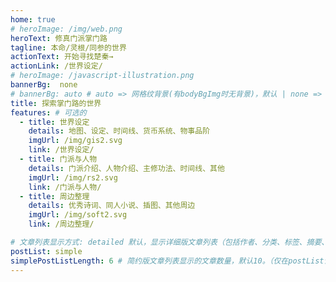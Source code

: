 ```yaml
---
home: true
# heroImage: /img/web.png
heroText: 修真门派掌门路
tagline: 本命/灵根/同参的世界
actionText: 开始寻找楚秦→
actionLink: /世界设定/
# heroImage: /javascript-illustration.png
bannerBg:  none
# bannerBg: auto # auto => 网格纹背景(有bodyBgImg时无背景)，默认 | none => 无 | '大图地址' | background: 自定义背景样式       提示：如发现文本颜色不适应你的背景时可以到palette.styl修改$bannerTextColor变量
title: 探索掌门路的世界
features: # 可选的
  - title: 世界设定
    details: 地图、设定、时间线、货币系统、物事品阶
    imgUrl: /img/gis2.svg
    link: /世界设定/
  - title: 门派与人物
    details: 门派介绍、人物介绍、主修功法、时间线、其他
    imgUrl: /img/rs2.svg
    link: /门派与人物/
  - title: 周边整理
    details: 优秀诗词、同人小说、插图、其他周边
    imgUrl: /img/soft2.svg
    link: /周边整理/

# 文章列表显示方式: detailed 默认，显示详细版文章列表（包括作者、分类、标签、摘要、分页等）| simple => 显示简约版文章列表（仅标题和日期）| none 不显示文章列表
postList: simple
simplePostListLength: 6 # 简约版文章列表显示的文章数量，默认10。（仅在postList设置为simple时生效）
---
```




<!--

// 可以在这里放一些md信息，在转换时自动注释掉

 -->
